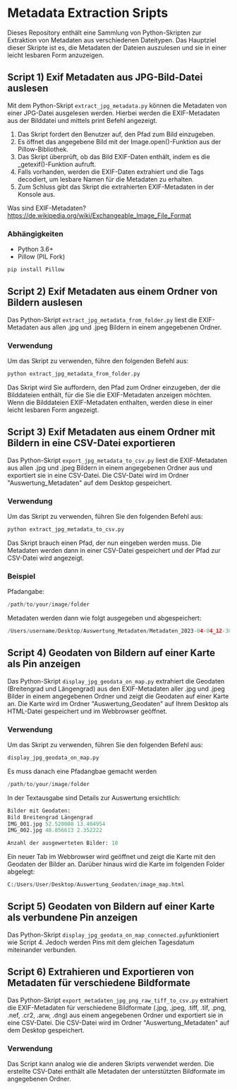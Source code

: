 # Metadata Extraction Sripts

Dieses Repository enthält eine Sammlung von Python-Skripten zur Extraktion von Metadaten aus verschiedenen Dateitypen. Das Hauptziel dieser Skripte ist es, die Metadaten der Dateien auszulesen und sie in einer leicht lesbaren Form anzuzeigen.

## Script 1) Exif Metadaten aus JPG-Bild-Datei auslesen

Mit dem Python-Skript `extract_jpg_metadata.py` können die Metadaten von einer JPG-Datei ausgelesen werden. Hierbei werden die EXIF-Metadaten aus der Bilddatei und mittels print Befehl angezeigt.

1. Das Skript fordert den Benutzer auf, den Pfad zum Bild einzugeben.
2. Es öffnet das angegebene Bild mit der Image.open()-Funktion aus der Pillow-Bibliothek.
3. Das Skript überprüft, ob das Bild EXIF-Daten enthält, indem es die _getexif()-Funktion aufruft.
4. Falls vorhanden, werden die EXIF-Daten extrahiert und die Tags decodiert, um lesbare Namen für die Metadaten zu erhalten.
5. Zum Schluss gibt das Skript die extrahierten EXIF-Metadaten in der Konsole aus.

Was sind EXIF-Metadaten?
https://de.wikipedia.org/wiki/Exchangeable_Image_File_Format

### Abhängigkeiten

- Python 3.6+
- Pillow (PIL Fork)

```PYTHON
pip install Pillow
```


## Script 2) Exif Metadaten aus einem Ordner von Bildern auslesen

Das Python-Skript `extract_jpg_metadata_from_folder.py` liest die EXIF-Metadaten aus allen .jpg und .jpeg Bildern in einem angegebenen Ordner.

### Verwendung

Um das Skript zu verwenden, führe den folgenden Befehl aus:
```PYTHON
python extract_jpg_metadata_from_folder.py
```

Das Skript wird Sie auffordern, den Pfad zum Ordner einzugeben, der die Bilddateien enthält, für die Sie die EXIF-Metadaten anzeigen möchten. Wenn die Bilddateien EXIF-Metadaten enthalten, werden diese in einer leicht lesbaren Form angezeigt.


## Script 3) Exif Metadaten aus einem Ordner mit Bildern in eine CSV-Datei exportieren

Das Python-Skript `export_jpg_metadata_to_csv.py` liest die EXIF-Metadaten aus allen .jpg und .jpeg Bildern in einem angegebenen Ordner aus und exportiert sie in eine CSV-Datei. Die CSV-Datei wird im Ordner "Auswertung_Metadaten" auf dem Desktop gespeichert.

### Verwendung

Um das Skript zu verwenden, führen Sie den folgenden Befehl aus:
```PYTHON
python extract_jpg_metadata_to_csv.py
```
Das Skript brauch einen Pfad, der nun eingeben werden muss. Die Metadaten werden dann in einer CSV-Datei gespeichert und der Pfad zur CSV-Datei wird angezeigt.

### Beispiel
Pfadangabe:
```PYTHON
/path/to/your/image/folder
```

Metadaten werden dann wie folgt ausgegeben und abgespeichert: 
```PYTHON
/Users/username/Desktop/Auswertung_Metadaten/Metadaten_2023-04-04_12-30-45.csv 
```

## Script 4) Geodaten von Bildern auf einer Karte als Pin anzeigen

Das Python-Skript `display_jpg_geodata_on_map.py` extrahiert die Geodaten (Breitengrad und Längengrad) aus den EXIF-Metadaten aller .jpg und .jpeg Bilder in einem angegebenen Ordner und zeigt die Geodaten auf einer Karte an. Die Karte wird im Ordner "Auswertung_Geodaten" auf Ihrem Desktop als HTML-Datei gespeichert und im Webbrowser geöffnet.

### Verwendung

Um das Skript zu verwenden, führen Sie den folgenden Befehl aus:
```PYTHON
display_jpg_geodata_on_map.py
```

Es muss danach eine Pfadangbae gemacht werden
```PYTHON
/path/to/your/image/folder
```
In der Textausgabe sind Details zur Auswertung ersichtlich: 
```PYTHON
Bilder mit Geodaten:
Bild Breitengrad Längengrad
IMG_001.jpg 52.520008 13.404954
IMG_002.jpg 48.856613 2.352222

Anzahl der ausgewerteten Bilder: 10
```

Ein neuer Tab im Webbrowser wird geöffnet und zeigt die Karte mit den Geodaten der Bilder an. Darüber hinaus wird die Karte im folgenden Folder abgelegt:
```PYTHON
C:/Users/User/Desktop/Auswertung_Geodaten/image_map.html
```

## Script 5) Geodaten von Bildern auf einer Karte als verbundene Pin anzeigen

Das Python-Skript `display_jpg_geodata_on_map_connected.py`funktioniert wie Script 4. Jedoch werden Pins mit dem gleichen Tagesdatum miteinander verbunden.

## Script 6) Extrahieren und Exportieren von Metadaten für verschiedene Bildformate

Das Python-Skript `export_metadaten_jpg_png_raw_tiff_to_csv.py` extrahiert die EXIF-Metadaten für verschiedene Bildformate (.jpg, .jpeg, .tiff, .tif, .png, .nef, .cr2, .arw, .dng) aus einem angegebenen Ordner und exportiert sie in eine CSV-Datei. Die CSV-Datei wird im Ordner "Auswertung_Metadaten" auf dem Desktop gespeichert.

### Verwendung

Das Script kann analog wie die anderen Skripts verwendet werden.  Die erstellte CSV-Datei enthält alle Metadaten der unterstützten Bildformate im angegebenen Ordner.

